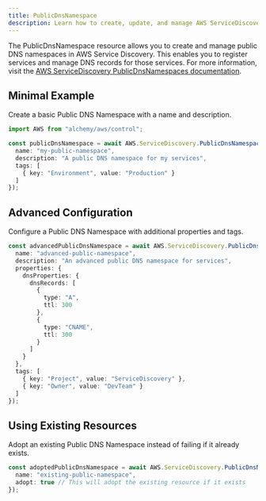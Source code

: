 ```yaml
---
title: PublicDnsNamespace
description: Learn how to create, update, and manage AWS ServiceDiscovery PublicDnsNamespaces using Alchemy Cloud Control.
---
```



The PublicDnsNamespace resource allows you to create and manage public DNS namespaces in AWS Service Discovery. This enables you to register services and manage DNS records for those services. For more information, visit the [AWS ServiceDiscovery PublicDnsNamespaces documentation](https://docs.aws.amazon.com/servicediscovery/latest/userguide/).

## Minimal Example

Create a basic Public DNS Namespace with a name and description.

```ts
import AWS from "alchemy/aws/control";

const publicDnsNamespace = await AWS.ServiceDiscovery.PublicDnsNamespace("myPublicDnsNamespace", {
  name: "my-public-namespace",
  description: "A public DNS namespace for my services",
  tags: [
    { key: "Environment", value: "Production" }
  ]
});
```

## Advanced Configuration

Configure a Public DNS Namespace with additional properties and tags.

```ts
const advancedPublicDnsNamespace = await AWS.ServiceDiscovery.PublicDnsNamespace("advancedPublicDnsNamespace", {
  name: "advanced-public-namespace",
  description: "An advanced public DNS namespace for services",
  properties: {
    dnsProperties: {
      dnsRecords: [
        {
          type: "A",
          ttl: 300
        },
        {
          type: "CNAME",
          ttl: 300
        }
      ]
    }
  },
  tags: [
    { key: "Project", value: "ServiceDiscovery" },
    { key: "Owner", value: "DevTeam" }
  ]
});
```

## Using Existing Resources

Adopt an existing Public DNS Namespace instead of failing if it already exists.

```ts
const adoptedPublicDnsNamespace = await AWS.ServiceDiscovery.PublicDnsNamespace("adoptedPublicDnsNamespace", {
  name: "existing-public-namespace",
  adopt: true // This will adopt the existing resource if it exists
});
```
